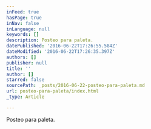 ```yaml
---
inFeed: true
hasPage: true
inNav: false
inLanguage: null
keywords: []
description: Posteo para paleta.
datePublished: '2016-06-22T17:26:55.584Z'
dateModified: '2016-06-22T17:26:35.397Z'
authors: []
publisher: null
title: ''
author: []
starred: false
sourcePath: _posts/2016-06-22-posteo-para-paleta.md
url: posteo-para-paleta/index.html
_type: Article

---
```

Posteo para paleta.